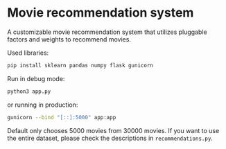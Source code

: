 # Movie recommendation system

A customizable movie recommendation system that utilizes pluggable factors and weights to recommend movies.

Used libraries:
```bash
pip install sklearn pandas numpy flask gunicorn
```

Run in debug mode:
```bash
python3 app.py
```
or running in production:
```bash
gunicorn --bind "[::]:5000" app:app
```

Default only chooses 5000 movies from 30000 movies. If you want to use the entire dataset, please check the descriptions in `recommendations.py`.